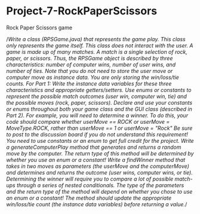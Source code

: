 # Project-7-RockPaperScissors
Rock Paper Scissors game

/*Write a class (RPSGame.java) that represents the game play.
This class only represents the game itself. 
This class does not interact with the user. 
A game is made up of many matches. 
A match is a single selection of rock, paper, or scissors. 
Thus, the RPSGame object is described by three characteristics: number of computer wins, number of user wins, and number of ties.
Note that you do not need to store the user move or computer move as instance data. You are only storing the win/loss/tie counts.
For Part 1:
Write the instance data variables for these three characteristics and appropriate getters/setters.
Use enums or constants to represent the possible match outcomes (user win, computer win, tie) and the possible moves (rock, paper, scissors).
Declare and use your constants or enums throughout both your game class and the GUI class (described in Part 2).
For example, you will need to determine a winner. To do this, your code should compare whether userMove == ROCK or userMove = MoveType.ROCK, 
rather than userMove == 1 or userMove = "Rock"
Be sure to post to the discussion board if you do not understand this requirement! 
You need to use constants or an enum to get full credit for the project.
Write a generateComputerPlay method that generates and returns a random move by the computer.
The return type of this  method will be determined by whether you use an enum or a constant!
Write a findWinner method that takes in two moves as parameters (the userMove and the computerMove) 
and determines and returns the outcome (user wins, computer wins, or tie).
Determining the winner will require you to compare a lot of possible match-ups through a series of nested conditionals.
The type of the parameters and the return type of the method will depend on whether you chose to use an enum or a constant!
The method should update the appropriate win/loss/tie count (the instance data variables) before returning a value.*/
